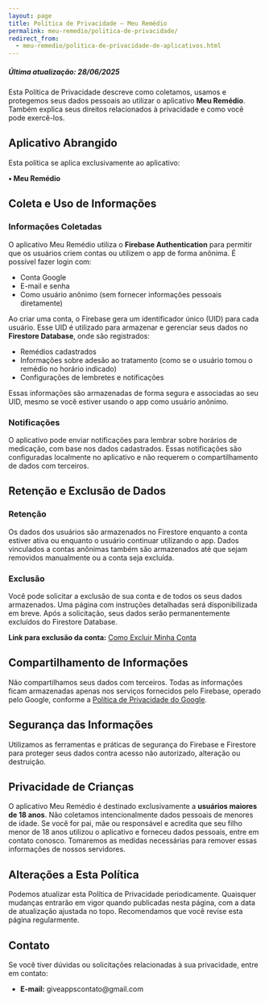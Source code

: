 ```yaml
---
layout: page
title: Política de Privacidade – Meu Remédio
permalink: meu-remedio/politica-de-privacidade/
redirect_from:
  - meu-remedio/politica-de-privacidade-de-aplicativos.html
---
```

<h5>Última atualização: 28/06/2025</h5>

<p>Esta Política de Privacidade descreve como coletamos, usamos e protegemos seus dados pessoais ao utilizar o aplicativo <strong>Meu Remédio</strong>. Também explica seus direitos relacionados à privacidade e como você pode exercê-los.</p>

<h2>Aplicativo Abrangido</h2>
<p>Esta política se aplica exclusivamente ao aplicativo:</p>
<p><strong>• Meu Remédio</strong></p>

<h2>Coleta e Uso de Informações</h2>
<h3>Informações Coletadas</h3>
<p>O aplicativo Meu Remédio utiliza o <strong>Firebase Authentication</strong> para permitir que os usuários criem contas ou utilizem o app de forma anônima. É possível fazer login com:</p>
<ul>
<li>Conta Google</li>
<li>E-mail e senha</li>
<li>Como usuário anônimo (sem fornecer informações pessoais diretamente)</li>
</ul>

<p>Ao criar uma conta, o Firebase gera um identificador único (UID) para cada usuário. Esse UID é utilizado para armazenar e gerenciar seus dados no <strong>Firestore Database</strong>, onde são registrados:</p>
<ul>
<li>Remédios cadastrados</li>
<li>Informações sobre adesão ao tratamento (como se o usuário tomou o remédio no horário indicado)</li>
<li>Configurações de lembretes e notificações</li>
</ul>

<p>Essas informações são armazenadas de forma segura e associadas ao seu UID, mesmo se você estiver usando o app como usuário anônimo.</p>

<h3>Notificações</h3>
<p>O aplicativo pode enviar notificações para lembrar sobre horários de medicação, com base nos dados cadastrados. Essas notificações são configuradas localmente no aplicativo e não requerem o compartilhamento de dados com terceiros.</p>

<h2>Retenção e Exclusão de Dados</h2>
<h3>Retenção</h3>
<p>Os dados dos usuários são armazenados no Firestore enquanto a conta estiver ativa ou enquanto o usuário continuar utilizando o app. Dados vinculados a contas anônimas também são armazenados até que sejam removidos manualmente ou a conta seja excluída.</p>

<h3>Exclusão</h3>
<p>Você pode solicitar a exclusão de sua conta e de todos os seus dados armazenados. Uma página com instruções detalhadas será disponibilizada em breve. Após a solicitação, seus dados serão permanentemente excluídos do Firestore Database.</p>

<p><strong>Link para exclusão da conta:</strong> 
<a href="https://giveappsoficial.github.io/meu-remedio/excluir-conta/" target="_blank">Como Excluir Minha Conta</a>
</p>

<h2>Compartilhamento de Informações</h2>
<p>Não compartilhamos seus dados com terceiros. Todas as informações ficam armazenadas apenas nos serviços fornecidos pelo Firebase, operado pelo Google, conforme a 
<a href="https://policies.google.com/privacy" target="_blank">Política de Privacidade do Google</a>.
</p>

<h2>Segurança das Informações</h2>
<p>Utilizamos as ferramentas e práticas de segurança do Firebase e Firestore para proteger seus dados contra acesso não autorizado, alteração ou destruição.</p>

<h2>Privacidade de Crianças</h2>
<p>O aplicativo Meu Remédio é destinado exclusivamente a <strong>usuários maiores de 18 anos</strong>. Não coletamos intencionalmente dados pessoais de menores de idade. Se você for pai, mãe ou responsável e acredita que seu filho menor de 18 anos utilizou o aplicativo e forneceu dados pessoais, entre em contato conosco. Tomaremos as medidas necessárias para remover essas informações de nossos servidores.</p>

<h2>Alterações a Esta Política</h2>
<p>Podemos atualizar esta Política de Privacidade periodicamente. Quaisquer mudanças entrarão em vigor quando publicadas nesta página, com a data de atualização ajustada no topo. Recomendamos que você revise esta página regularmente.</p>

<h2>Contato</h2>
<p>Se você tiver dúvidas ou solicitações relacionadas à sua privacidade, entre em contato:</p>
<ul>
<li><strong>E-mail:</strong> giveappscontato@gmail.com</li>
</ul>
